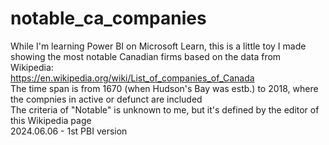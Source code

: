 # notable_ca_companies
While I'm learning Power BI on Microsoft Learn, this is a little toy I made showing the most notable Canadian firms based on the data from Wikipedia:  
https://en.wikipedia.org/wiki/List_of_companies_of_Canada  
The time span is from 1670 (when Hudson's Bay was estb.) to 2018, where the compnies in active or defunct are included  
The criteria of "Notable" is unknown to me, but it's defined by the editor of this Wikipedia page  
2024.06.06 - 1st PBI version  
